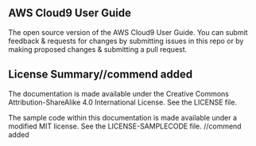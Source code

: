 ## AWS Cloud9 User Guide

The open source version of the AWS Cloud9 User Guide. You can submit feedback & requests for changes by submitting issues in this repo or by making proposed changes & submitting a pull request.

## License Summary//commend added

The documentation is made available under the Creative Commons Attribution-ShareAlike 4.0 International License. See the LICENSE file.

The sample code within this documentation is made available under a modified MIT license. See the LICENSE-SAMPLECODE file.
//commend added
